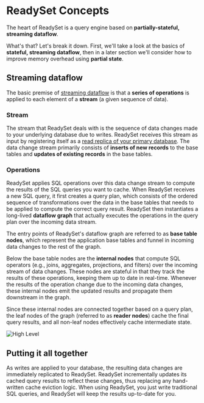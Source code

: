 # ReadySet Concepts
The heart of ReadySet is a query engine based on **partially-stateful, streaming dataflow**.

What's that? Let's break it down. First, we'll take a look at the basics of **stateful, streaming dataflow**, then
in a later section we'll consider how to improve memory overhead using **partial state**.

## Streaming dataflow
The basic premise of [streaming dataflow](https://en.wikipedia.org/wiki/Stream_processing) is that a **series
of operations** is applied to each element of a **stream** (a given sequence of data).

### Stream

The stream that ReadySet deals with is the sequence of data changes made to your underlying database due to writes.
ReadySet receives this stream as input by registering itself as a [read replica of your primary database](https://dev.mysql.com/doc/internals/en/replication.html).
The data change stream primarily consists of **inserts of new records** to the base tables and **updates of
existing records** in the base tables.

### Operations

ReadySet applies SQL operations over this data change stream to compute the results of the SQL queries you want to cache. When ReadySet receives a new SQL query, it first creates a query plan, which consists of the ordered sequence of transformations over the data in the base tables that needs to be applied to compute the correct query result. ReadySet then instantiates a long-lived **dataflow graph** that actually executes the operations in the query plan over the incoming data stream.

The entry points of ReadySet's dataflow graph are referred to as **base table nodes**, which represent the application base tables
and funnel in incoming data changes to the rest of the graph.

Below the base table nodes are the **internal nodes** that compute SQL operators (e.g., joins, aggregates, projections, and filters)
over the incoming stream of data changes. These nodes are stateful in that they track the results of these operations, keeping
them up to date in real-time. Whenever the results of the operation change due to the incoming data changes, these internal nodes
emit the updated results and propagate them downstream in the graph.

Since these internal nodes are connected together based on a query plan, the leaf nodes of the graph (referred to as **reader nodes**)
cache the final query results, and all non-leaf nodes effectively cache intermediate state.

![High Level](/high-level-graph.png)

## Putting it all together
As writes are applied to your database, the resulting data changes are immediately replicated to ReadySet. ReadySet incrementally
updates its cached query results to reflect these changes, thus replacing any hand-written cache eviction logic. When using ReadySet,
you just write traditional SQL queries, and ReadySet will keep the results up-to-date for you.
